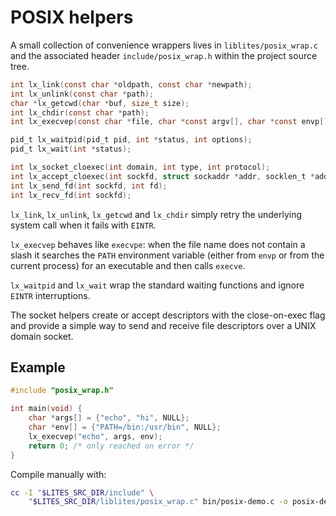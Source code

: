 # POSIX helpers

A small collection of convenience wrappers lives in
`liblites/posix_wrap.c` and the associated header
`include/posix_wrap.h` within the project source tree.

```c
int lx_link(const char *oldpath, const char *newpath);
int lx_unlink(const char *path);
char *lx_getcwd(char *buf, size_t size);
int lx_chdir(const char *path);
int lx_execvep(const char *file, char *const argv[], char *const envp[]);

pid_t lx_waitpid(pid_t pid, int *status, int options);
pid_t lx_wait(int *status);

int lx_socket_cloexec(int domain, int type, int protocol);
int lx_accept_cloexec(int sockfd, struct sockaddr *addr, socklen_t *addrlen);
int lx_send_fd(int sockfd, int fd);
int lx_recv_fd(int sockfd);
```

`lx_link`, `lx_unlink`, `lx_getcwd` and `lx_chdir` simply retry the
underlying system call when it fails with `EINTR`.

`lx_execvep` behaves like `execvpe`: when the file name does not contain a
slash it searches the `PATH` environment variable (either from `envp` or
from the current process) for an executable and then calls `execve`.

`lx_waitpid` and `lx_wait` wrap the standard waiting functions and ignore
`EINTR` interruptions.

The socket helpers create or accept descriptors with the close-on-exec
flag and provide a simple way to send and receive file descriptors over a
UNIX domain socket.

## Example

```c
#include "posix_wrap.h"

int main(void) {
    char *args[] = {"echo", "hi", NULL};
    char *env[] = {"PATH=/bin:/usr/bin", NULL};
    lx_execvep("echo", args, env);
    return 0; /* only reached on error */
}
```

Compile manually with:

```sh
cc -I "$LITES_SRC_DIR/include" \
    "$LITES_SRC_DIR/liblites/posix_wrap.c" bin/posix-demo.c -o posix-demo
```
